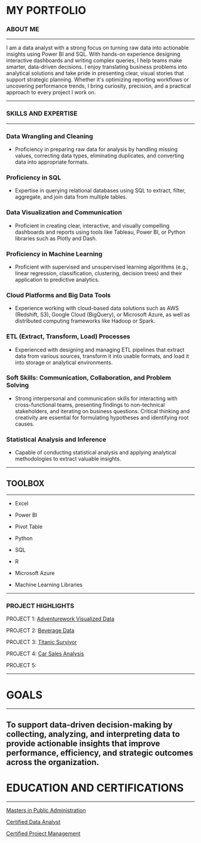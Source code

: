 # MY PORTFOLIO
### ABOUT ME
---
I am a data analyst with a strong focus on turning raw data into actionable insights using Power BI and SQL. With hands-on experience designing interactive dashboards and writing complex queries, I help teams make smarter, data-driven decisions. I enjoy translating business problems into analytical solutions and take pride in presenting clear, visual stories that support strategic planning. Whether it's optimizing reporting workflows or uncovering performance trends, I bring curiosity, precision, and a practical approach to every project I work on.

---
### SKILLS AND EXPERTISE 
---
### Data Wrangling and Cleaning
- Proficiency in preparing raw data for analysis by handling missing values, correcting data types, eliminating duplicates, and converting data into appropriate formats.

### Proficiency in SQL
- Expertise in querying relational databases using SQL to extract, filter, aggregate, and join data from multiple tables.

### Data Visualization and Communication
- Proficient in creating clear, interactive, and visually compelling dashboards and reports using tools like Tableau, Power BI, or Python libraries such as Plotly and Dash.

### Proficiency in Machine Learning
- Proficient with supervised and unsupervised learning algorithms (e.g., linear regression, classification, clustering, decision trees) and their application to predictive analytics.

### Cloud Platforms and Big Data Tools
- Experience working with cloud-based data solutions such as AWS (Redshift, S3), Google Cloud (BigQuery), or Microsoft Azure, as well as distributed computing frameworks like Hadoop or Spark.

### ETL (Extract, Transform, Load) Processes
- Experienced with designing and managing ETL pipelines that extract data from various sources, transform it into usable formats, and load it into storage or analytical environments.

### Soft Skills: Communication, Collaboration, and Problem Solving
- Strong interpersonal and communication skills for interacting with cross-functional teams, presenting findings to non-technical stakeholders, and iterating on business questions. Critical thinking and creativity are essential for formulating hypotheses and identifying root causes.

### Statistical Analysis and Inference
- Capable of conducting statistical analysis and applying analytical methodologies to extract valuable insights.

---
## TOOLBOX
---
- Excel
  
- Power BI
  
- Pivot Table

- Python
  
- SQL
  
- R
  
- Microsoft Azure
  
- Machine Learning Libraries
---
### PROJECT HIGHLIGHTS

PROJECT 1: [Adventurework Visualized Data](https://github.com/folukefalana/PowerBI-Project-1.git)

PROJECT 2: [Beverage Data](https://github.com/folukefalana/Project-2.git)

PROJECT 3: [Titanic Survivor](https://github.com/folukefalana/Project-3.git)

PROJECT 4: [Car Sales Analysis](https://github.com/folukefalana/Project-4.git)

PROJECT 5: []()

---
# GOALS
---
To support data-driven decision-making by collecting, analyzing, and interpreting data to provide actionable insights that improve performance, efficiency, and strategic outcomes across the organization.
---
# EDUCATION AND CERTIFICATIONS
---
[Masters in Public Administration](https://drive.google.com/file/d/1044xEUbCmQmDhWJgWMHzexSM8UXLbNz8/view?usp=sharing) 

[Certified Data Analyst](https://drive.google.com/file/d/1mMYHOAQARALxa2iJ9hAIzIQAY12ejfdf/view?usp=sharing) 

[Certified Project Management](https://drive.google.com/file/d/1r-_ehS05LfOW2LyLxX8c8xSSEUHglY-P/view?usp=sharing)
